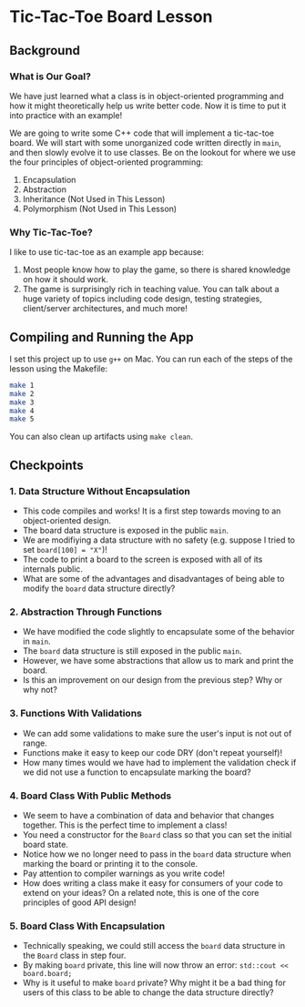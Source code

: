 # Tic-Tac-Toe Board Lesson

## Background

### What is Our Goal?

We have just learned what a class is in object-oriented programming and how it might theoretically help us write better code. Now it is time to put it into practice with an example!

We are going to write some C++ code that will implement a tic-tac-toe board. We will start with some unorganized code written directly in `main`, and then slowly evolve it to use classes. Be on the lookout for where we use the four principles of object-oriented programming:

1. Encapsulation
2. Abstraction
3. Inheritance (Not Used in This Lesson)
4. Polymorphism (Not Used in This Lesson)

### Why Tic-Tac-Toe?

I like to use tic-tac-toe as an example app because:

1. Most people know how to play the game, so there is shared knowledge on how it should work.
2. The game is surprisingly rich in teaching value. You can talk about a huge variety of topics including code design, testing strategies, client/server architectures, and much more!

## Compiling and Running the App

I set this project up to use `g++` on Mac. You can run each of the steps of the lesson using the Makefile:

```bash
make 1
make 2
make 3
make 4
make 5
```

You can also clean up artifacts using `make clean`.

## Checkpoints

### 1. Data Structure Without Encapsulation

* This code compiles and works! It is a first step towards moving to an object-oriented design.
* The board data structure is exposed in the public `main`.
* We are modifiying a data structure with no safety (e.g. suppose I tried to set `board[100] = "X"`)!
* The code to print a board to the screen is exposed with all of its internals public.
* What are some of the advantages and disadvantages of being able to modify the `board` data structure directly?

### 2. Abstraction Through Functions

* We have modified the code slightly to encapsulate some of the behavior in `main`.
* The `board` data structure is still exposed in the public `main`.
* However, we have some abstractions that allow us to mark and print the board.
* Is this an improvement on our design from the previous step? Why or why not?

### 3. Functions With Validations

* We can add some validations to make sure the user's input is not out of range.
* Functions make it easy to keep our code DRY (don't repeat yourself)!
* How many times would we have had to implement the validation check if we did not use a function to encapsulate marking the board?

### 4. Board Class With Public Methods

* We seem to have a combination of data and behavior that changes together. This is the perfect time to implement a class!
* You need a constructor for the `Board` class so that you can set the initial board state.
* Notice how we no longer need to pass in the `board` data structure when marking the board or printing it to the console.
* Pay attention to compiler warnings as you write code!
* How does writing a class make it easy for consumers of your code to extend on your ideas? On a related note, this is one of the core principles of good API design!

### 5. Board Class With Encapsulation

* Technically speaking, we could still access the `board` data structure in the `Board` class in step four.
* By making `board` private, this line will now throw an error: `std::cout << board.board;`
* Why is it useful to make `board` private? Why might it be a bad thing for users of this class to be able to change the data structure directly?
